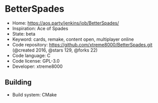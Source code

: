 # BetterSpades

- Home: https://aos.party/jenkins/job/BetterSpades/
- Inspiration: Ace of Spades
- State: beta
- Keyword: cards, remake, content open, multiplayer online
- Code repository: https://github.com/xtreme8000/BetterSpades.git (@created 2016, @stars 129, @forks 22)
- Code language: C
- Code license: GPL-3.0
- Developer: xtreme8000

## Building

- Build system: CMake
